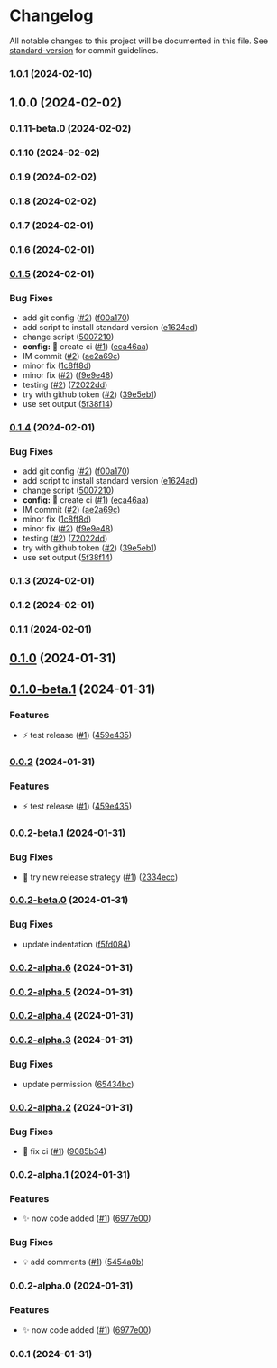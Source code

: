 # Changelog

All notable changes to this project will be documented in this file. See [standard-version](https://github.com/conventional-changelog/standard-version) for commit guidelines.

### 1.0.1 (2024-02-10)

## 1.0.0 (2024-02-02)

### 0.1.11-beta.0 (2024-02-02)

### 0.1.10 (2024-02-02)

### 0.1.9 (2024-02-02)

### 0.1.8 (2024-02-02)

### 0.1.7 (2024-02-01)

### 0.1.6 (2024-02-01)

### [0.1.5](https://github.com/anantakumarghosh/semantic-versioning-try/compare/v0.1.0...v0.1.5) (2024-02-01)


### Bug Fixes

* add git config ([#2](https://github.com/anantakumarghosh/semantic-versioning-try/issues/2)) ([f00a170](https://github.com/anantakumarghosh/semantic-versioning-try/commit/f00a17001a2f5c33ea2fe1e50306744cbb56a65f))
* add script to install standard version ([e1624ad](https://github.com/anantakumarghosh/semantic-versioning-try/commit/e1624ad847542ce859464cc790cc7d2e7e48a8d2))
* change script ([5007210](https://github.com/anantakumarghosh/semantic-versioning-try/commit/50072107a42533ba5c15f2e35e53fd7fd6f6f685))
* **config:** :green_heart: create ci ([#1](https://github.com/anantakumarghosh/semantic-versioning-try/issues/1)) ([eca46aa](https://github.com/anantakumarghosh/semantic-versioning-try/commit/eca46aa759a089088bf677c7260993568183bb6b))
* IM commit ([#2](https://github.com/anantakumarghosh/semantic-versioning-try/issues/2)) ([ae2a69c](https://github.com/anantakumarghosh/semantic-versioning-try/commit/ae2a69cec4cd59f9dfb42c9a8526791d037976e3))
* minor fix ([1c8ff8d](https://github.com/anantakumarghosh/semantic-versioning-try/commit/1c8ff8d6ae1ab51d09c7bcb2f60664911ad11939))
* minor fix ([#2](https://github.com/anantakumarghosh/semantic-versioning-try/issues/2)) ([f9e9e48](https://github.com/anantakumarghosh/semantic-versioning-try/commit/f9e9e4806d30faf5b57e23ee973d72171af649e0))
* testing ([#2](https://github.com/anantakumarghosh/semantic-versioning-try/issues/2)) ([72022dd](https://github.com/anantakumarghosh/semantic-versioning-try/commit/72022dd74890caa27c0597a6651e078fcf6c90b3))
* try with github token ([#2](https://github.com/anantakumarghosh/semantic-versioning-try/issues/2)) ([39e5eb1](https://github.com/anantakumarghosh/semantic-versioning-try/commit/39e5eb1eb2715b04014e5e46b58916cdcb4b37cc))
* use set output ([5f38f14](https://github.com/anantakumarghosh/semantic-versioning-try/commit/5f38f14d510f8c56bcd12fa373740b3432bc330d))

### [0.1.4](https://github.com/anantakumarghosh/semantic-versioning-try/compare/v0.1.0...v0.1.4) (2024-02-01)


### Bug Fixes

* add git config ([#2](https://github.com/anantakumarghosh/semantic-versioning-try/issues/2)) ([f00a170](https://github.com/anantakumarghosh/semantic-versioning-try/commit/f00a17001a2f5c33ea2fe1e50306744cbb56a65f))
* add script to install standard version ([e1624ad](https://github.com/anantakumarghosh/semantic-versioning-try/commit/e1624ad847542ce859464cc790cc7d2e7e48a8d2))
* change script ([5007210](https://github.com/anantakumarghosh/semantic-versioning-try/commit/50072107a42533ba5c15f2e35e53fd7fd6f6f685))
* **config:** :green_heart: create ci ([#1](https://github.com/anantakumarghosh/semantic-versioning-try/issues/1)) ([eca46aa](https://github.com/anantakumarghosh/semantic-versioning-try/commit/eca46aa759a089088bf677c7260993568183bb6b))
* IM commit ([#2](https://github.com/anantakumarghosh/semantic-versioning-try/issues/2)) ([ae2a69c](https://github.com/anantakumarghosh/semantic-versioning-try/commit/ae2a69cec4cd59f9dfb42c9a8526791d037976e3))
* minor fix ([1c8ff8d](https://github.com/anantakumarghosh/semantic-versioning-try/commit/1c8ff8d6ae1ab51d09c7bcb2f60664911ad11939))
* minor fix ([#2](https://github.com/anantakumarghosh/semantic-versioning-try/issues/2)) ([f9e9e48](https://github.com/anantakumarghosh/semantic-versioning-try/commit/f9e9e4806d30faf5b57e23ee973d72171af649e0))
* testing ([#2](https://github.com/anantakumarghosh/semantic-versioning-try/issues/2)) ([72022dd](https://github.com/anantakumarghosh/semantic-versioning-try/commit/72022dd74890caa27c0597a6651e078fcf6c90b3))
* try with github token ([#2](https://github.com/anantakumarghosh/semantic-versioning-try/issues/2)) ([39e5eb1](https://github.com/anantakumarghosh/semantic-versioning-try/commit/39e5eb1eb2715b04014e5e46b58916cdcb4b37cc))
* use set output ([5f38f14](https://github.com/anantakumarghosh/semantic-versioning-try/commit/5f38f14d510f8c56bcd12fa373740b3432bc330d))

### 0.1.3 (2024-02-01)

### 0.1.2 (2024-02-01)

### 0.1.1 (2024-02-01)

## [0.1.0](https://github.com/anantakumarghosh/semantic-versioning-try/compare/v0.0.2...v0.1.0) (2024-01-31)

## [0.1.0-beta.1](https://github.com/anantakumarghosh/semantic-versioning-try/compare/v0.0.2-beta.1...v0.1.0-beta.1) (2024-01-31)


### Features

* :zap: test release ([#1](https://github.com/anantakumarghosh/semantic-versioning-try/issues/1)) ([459e435](https://github.com/anantakumarghosh/semantic-versioning-try/commit/459e435c46fd8c094213d148307a76f2d31721a0))

### [0.0.2](https://github.com/anantakumarghosh/semantic-versioning-try/compare/v0.0.2-beta.1...v0.0.2) (2024-01-31)


### Features

* :zap: test release ([#1](https://github.com/anantakumarghosh/semantic-versioning-try/issues/1)) ([459e435](https://github.com/anantakumarghosh/semantic-versioning-try/commit/459e435c46fd8c094213d148307a76f2d31721a0))

### [0.0.2-beta.1](https://github.com/anantakumarghosh/semantic-versioning-try/compare/v0.0.2-beta.0...v0.0.2-beta.1) (2024-01-31)


### Bug Fixes

* :bug: try new release strategy ([#1](https://github.com/anantakumarghosh/semantic-versioning-try/issues/1)) ([2334ecc](https://github.com/anantakumarghosh/semantic-versioning-try/commit/2334ecc3f382752266cc5952ccbdb85813b0dd1c))

### [0.0.2-beta.0](https://github.com/anantakumarghosh/semantic-versioning-try/compare/v0.0.2-alpha.6...v0.0.2-beta.0) (2024-01-31)


### Bug Fixes

* update indentation ([f5fd084](https://github.com/anantakumarghosh/semantic-versioning-try/commit/f5fd084639e33227f9c44022256778037c547086))

### [0.0.2-alpha.6](https://github.com/anantakumarghosh/semantic-versioning-try/compare/v0.0.2-alpha.5...v0.0.2-alpha.6) (2024-01-31)

### [0.0.2-alpha.5](https://github.com/anantakumarghosh/semantic-versioning-try/compare/v0.0.2-alpha.4...v0.0.2-alpha.5) (2024-01-31)

### [0.0.2-alpha.4](https://github.com/anantakumarghosh/semantic-versioning-try/compare/v0.0.2-alpha.3...v0.0.2-alpha.4) (2024-01-31)

### [0.0.2-alpha.3](https://github.com/anantakumarghosh/semantic-versioning-try/compare/v0.0.2-alpha.2...v0.0.2-alpha.3) (2024-01-31)


### Bug Fixes

* update permission ([65434bc](https://github.com/anantakumarghosh/semantic-versioning-try/commit/65434bce61f18336f3180eb387a232aed3cdae42))

### [0.0.2-alpha.2](https://github.com/anantakumarghosh/semantic-versioning-try/compare/v0.0.2-alpha.1...v0.0.2-alpha.2) (2024-01-31)


### Bug Fixes

* :wrench: fix ci ([#1](https://github.com/anantakumarghosh/semantic-versioning-try/issues/1)) ([9085b34](https://github.com/anantakumarghosh/semantic-versioning-try/commit/9085b3453ae235e884778059bf462e4c90bb5169))

### 0.0.2-alpha.1 (2024-01-31)


### Features

* :sparkles: now code added ([#1](https://github.com/anantakumarghosh/semantic-versioning-try/issues/1)) ([6977e00](https://github.com/anantakumarghosh/semantic-versioning-try/commit/6977e004dbc33438006f58a50a7cfa5987991c2e))


### Bug Fixes

* :bulb: add comments ([#1](https://github.com/anantakumarghosh/semantic-versioning-try/issues/1)) ([5454a0b](https://github.com/anantakumarghosh/semantic-versioning-try/commit/5454a0b76ed02fda7481a3d367a234b790e547f7))

### 0.0.2-alpha.0 (2024-01-31)


### Features

* :sparkles: now code added ([#1](https://github.com/anantakumarghosh/semantic-versioning-try/issues/1)) ([6977e00](https://github.com/anantakumarghosh/semantic-versioning-try/commit/6977e004dbc33438006f58a50a7cfa5987991c2e))

### 0.0.1 (2024-01-31)

